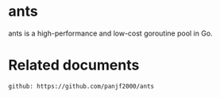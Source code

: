 # ants

ants is a high-performance and low-cost goroutine pool in Go.

# Related documents

    github: https://github.com/panjf2000/ants
